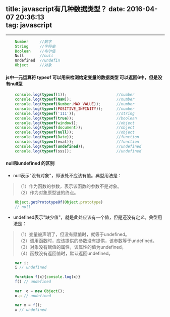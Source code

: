title: javascript有几种数据类型？
date: 2016-04-07 20:36:13  
tag: javascript
---

---

``` javascript
	Number     //数字
	String     //字符串
	Boolean    //布尔值
	Null       //null
	Undefined  //undefin
	Object     //对象
```
<!-- more -->
#### js中一元运算符 typeof 可以用来检测给定变量的数据类型  可以返回6中，但是没有null型
``` javascript
	console.log(typeof(1));                      //number
	console.log(typeof(NaN));                    //number
	console.log(typeof(Number.MAX_VALUE));       //number
	console.log(typeof(POSITIVE_INFINITY));      //number
	console.log(typeof('111'));                  //string
	console.log(typeof(true));                   //boolean
	console.log(typeof(window));                 //object
	console.log(typeof(document));               //object
	console.log(typeof(null));                   //object
	console.log(typeof(Date));	                 //function
	console.log(typeof(eval));	                 //function
	console.log(typeof(undefined));	             //undefined
	console.log(typeof(sss));                    //undefined   
```

#### null和undefined 的区别

* null表示"没有对象"，即该处不应该有值。典型用法是：

>（1）作为函数的参数，表示该函数的参数不是对象。  
（2）作为对象原型链的终点。

``` javascript
	Object.getPrototypeOf(Object.prototype)
	// null
```

* undefined表示"缺少值"，就是此处应该有一个值，但是还没有定义。典型用法是：
>（1）变量被声明了，但没有赋值时，就等于undefined。  
（2）调用函数时，应该提供的参数没有提供，该参数等于undefined。  
（3）对象没有赋值的属性，该属性的值为undefined。  
（4）函数没有返回值时，默认返回undefined。  
	
``` javascript
	var i;
	i // undefined
	
	function f(x){console.log(x)}
	f() // undefined
	
	var  o = new Object();
	o.p // undefined
	
	var x = f();
	x // undefined
```